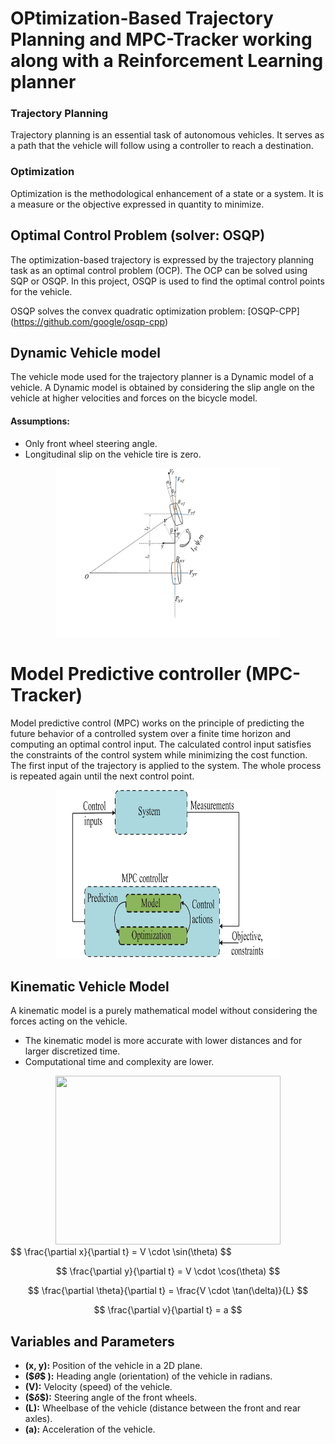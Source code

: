 # OPtimization-Based Trajectory Planning and MPC-Tracker working along with a Reinforcement Learning planner
### Trajectory Planning 
Trajectory planning is an essential task of autonomous vehicles. It serves as a path that the vehicle will follow using a controller to reach a destination.
### Optimization
Optimization is the methodological enhancement of a state or a system. It is a measure or the objective expressed in quantity to minimize.
## Optimal Control Problem (solver: OSQP)
The optimization-based trajectory is expressed by the trajectory planning task as an optimal control problem (OCP).
The OCP can be solved using SQP or OSQP. In this project, OSQP is used to find the optimal control points for the vehicle.

OSQP solves the convex quadratic optimization problem: [OSQP-CPP] (https://github.com/google/osqp-cpp)
## Dynamic Vehicle model
The vehicle mode used for the trajectory planner is a Dynamic model of a vehicle. A Dynamic model is obtained by considering the slip angle on the vehicle at higher velocities and forces on the bicycle model. 
#### Assumptions:
* Only front wheel steering angle.
* Longitudinal slip on the vehicle tire is zero.

<div align="center">
<img src="Images/Dznamic.jpg" width=360 height=270>
</div>

# Model Predictive controller (MPC-Tracker)
Model predictive control (MPC) works on the principle of predicting the future behavior of a controlled system over a finite time horizon and computing an optimal control input. The calculated control input satisfies the constraints of the control system while minimizing the cost function. 
The first input of the trajectory is applied to the system. The whole process is repeated again until the next control point.

<div align="center">
<img src="Images/MPC.jpg" width=360 height=270>
</div>

## Kinematic Vehicle Model
A kinematic model is a purely mathematical model without considering the forces acting on the vehicle. 
* The kinematic model is more accurate with lower distances and for larger discretized time.
* Computational time and complexity are lower.

<div align="center">
<img src="https://github.com/user-attachments/assets/2de6605e-24f0-4008-8fbc-350c66908934" width=360 height=270>
</div>
$$
\frac{\partial x}{\partial t} = V \cdot \sin(\theta)
$$

$$
\frac{\partial y}{\partial t} = V \cdot \cos(\theta)
$$

$$
\frac{\partial \theta}{\partial t} = \frac{V \cdot \tan(\delta)}{L}
$$

$$
\frac{\partial v}{\partial t} = a
$$

## Variables and Parameters

- **\(x, y\):** Position of the vehicle in a 2D plane.
- **\($$\theta\$$ ):** Heading angle (orientation) of the vehicle in radians.
- **\(V\):** Velocity (speed) of the vehicle.
- **\($$\delta\$$):** Steering angle of the front wheels.
- **\(L\):** Wheelbase of the vehicle (distance between the front and rear axles).
- **\(a\):** Acceleration of the vehicle.
